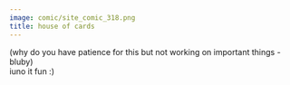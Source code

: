 ```yaml
---
image: comic/site_comic_318.png
title: house of cards
---
```

(why do you have patience for this but not working on important things -bluby)  
iuno it fun :)
